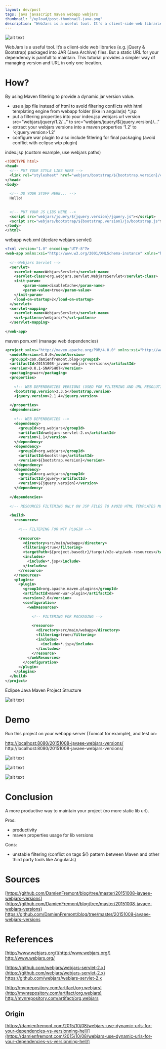 ```yaml
---
layout: dev/post
tags: java javascript maven webapp webjars
thumbnail: "/upload/post-thumbnail-java.png"
description: "WebJars is a useful tool. It’s a client-side web libraries (e.g. jQuery & Bootstrap) packaged..."
---
```


![alt text](/upload/post-thumbnail-java.png)
 
WebJars is a useful tool. It’s a client-side web libraries (e.g. jQuery & Bootstrap) packaged into JAR (Java Archive) files. But a static URL for your dependency is painfull to maintain. This tutorial provides a simpler way of managing version and URL in only one location.
 

 
# How?
 
By using Maven filtering to provide a dynamic jar version value.
 
* use a jsp file instead of html to avoid filtering conflicts with html templating engine from webapp folder (like in angularjs) <include>*.jsp</include>
* put a filtering properties into your index.jsp webjars url version src=”webjars/jquery/1.2/…” to src=”webjars/jquery/${jquery.version}/…”
* extract your webjars versions into a maven properties ‘<version>1.2</version>’ to ‘<jquery.version>1.2</version>’
* configure war plugin to also include fitlering for final packaging (avoid conflict with eclipse wtp plugin)
 
index.jsp (custom example, use webjars paths)
 
```xml
<!DOCTYPE html>
<head>
  <!-- PUT YOUR STYLE LIBS HERE -->
  <link rel="stylesheet" href="webjars/bootstrap/${bootstrap.version}/css/bootstrap.css">
</head>
<body>
 
  <!-- DO YOUR STUFF HERE... -->
  Hello!
 
 
  <!-- PUT YOUR JS LIBS HERE -->
  <script src="webjars/jquery/${jquery.version}/jquery.js"></script>
  <script src="webjars/bootstrap/${bootstrap.version}/js/bootstrap.js"></script>
</body>
</html>
```
 
webapp web.xml (declare webjars servlet)
 
```xml
<?xml version="1.0" encoding="UTF-8"?>
<web-app xmlns:xsi="http://www.w3.org/2001/XMLSchema-instance" xmlns="http://java.sun.com/xml/ns/javaee" xmlns:web="http://java.sun.com/xml/ns/javaee/web-app_2_5.xsd" xsi:schemaLocation="http://java.sun.com/xml/ns/javaee http://java.sun.com/xml/ns/javaee/web-app_2_5.xsd" id="WebApp_ID" version="2.5">
 
  <!--Webjars Servlet -->
  <servlet>
    <servlet-name>WebjarsServlet</servlet-name>
    <servlet-class>org.webjars.servlet.WebjarsServlet</servlet-class>
    <init-param>
        <param-name>disableCache</param-name>
        <param-value>true</param-value>
    </init-param>
    <load-on-startup>2</load-on-startup>
  </servlet>
  <servlet-mapping>
    <servlet-name>WebjarsServlet</servlet-name>
    <url-pattern>/webjars/*</url-pattern>
  </servlet-mapping>
 
</web-app>
```
 
maven pom.xml (manage web dependencies)
 
```xml
<project xmlns="http://maven.apache.org/POM/4.0.0" xmlns:xsi="http://www.w3.org/2001/XMLSchema-instance" xsi:schemaLocation="http://maven.apache.org/POM/4.0.0 http://maven.apache.org/xsd/maven-4.0.0.xsd">
  <modelVersion>4.0.0</modelVersion>
  <groupId>com.damienfremont.blog</groupId>
  <artifactId>20151008-javaee-webjars-versions</artifactId>
  <version>0.0.1-SNAPSHOT</version>
  <packaging>war</packaging>
  <properties>
 
    <!-- WEB DEPENDENCIES VERSIONS (USED FOR FILTERING AND URL RESOLUTION) -->
    <bootstrap.version>3.3.5</bootstrap.version>
    <jquery.version>2.1.4</jquery.version>
 
  </properties>
  <dependencies>
 
    <!-- WEB DEPENDENCIES -->
    <dependency>
      <groupId>org.webjars</groupId>
      <artifactId>webjars-servlet-2.x</artifactId>
      <version>1.1</version>
    </dependency>
    <dependency>
      <groupId>org.webjars</groupId>
      <artifactId>bootstrap</artifactId>
      <version>${bootstrap.version}</version>
    </dependency>
    <dependency>
      <groupId>org.webjars</groupId>
      <artifactId>jquery</artifactId>
      <version>${jquery.version}</version>
    </dependency>
 
  </dependencies>
 
  <!-- RESOURCES FILTERING ONLY ON JSP FILES TO AVOID HTML TEMPLATES MODIFICATION -->
 
  <build>
    <resources>
 
      <!-- FILTERING FOR WTP PLUGIN -->
 
      <resource>
        <directory>src/main/webapp</directory>
        <filtering>true</filtering>
        <targetPath>${project.basedir}/target/m2e-wtp/web-resources</targetPath>
        <includes>
          <include>*.jsp</include>
        </includes>
      </resource>
    </resources>
    <plugins>
      <plugin>
        <groupId>org.apache.maven.plugins</groupId>
        <artifactId>maven-war-plugin</artifactId>
        <version>2.6</version>
        <configuration>
          <webResources>
 
            <!-- FILTERING FOR PACKAGING -->
 
            <resource>
              <directory>src/main/webapp</directory>
              <filtering>true</filtering>
              <includes>
                <include>*.jsp</include>
              </includes>
            </resource>
          </webResources>
        </configuration>
      </plugin>
    </plugins>
  </build>
</project>
```
 
Eclipse Java Maven Project Structure
 
![alt text](/upload/160523003344343.jpg)
 

 
 
 
# Demo
 
Run this project on your webapp server (Tomcat for example), and test on:
 
[http://localhost:8080/20151008-javaee-webjars-versions/](http://localhost:8080/20151008-javaee-webjars-versions/)
http://localhost:8080/20151008-javaee-webjars-versions/
 
![alt text](/upload/160523003344731.jpg)
 

 
![alt text](/upload/160523003345207.jpg)
 

 
![alt text](/upload/160523003345482.jpg)
 

 
# Conclusion
 
A more productive way to maintain your project (no more static lib url).
 
Pros:
 
* productivity
* maven properties usage for lib versions
 
Cons:
 
* unstable filtering (conflict on tags ${} pattern between Maven and other third party tools like AngularJs)
 
# Sources
 
[https://github.com/DamienFremont/blog/tree/master/20151008-javaee-webjars-versions](https://github.com/DamienFremont/blog/tree/master/20151008-javaee-webjars-versions)
https://github.com/DamienFremont/blog/tree/master/20151008-javaee-webjars-versions
 
# References
 
[http://www.webjars.org/](http://www.webjars.org/)
http://www.webjars.org/
 
[https://github.com/webjars/webjars-servlet-2.x](https://github.com/webjars/webjars-servlet-2.x)
https://github.com/webjars/webjars-servlet-2.x
 
[http://mvnrepository.com/artifact/org.webjars](http://mvnrepository.com/artifact/org.webjars)
http://mvnrepository.com/artifact/org.webjars
 
 
## Origin
[https://damienfremont.com/2015/10/08/webjars-use-dynamic-urls-for-your-dependencies-vs-versionning-hell/](https://damienfremont.com/2015/10/08/webjars-use-dynamic-urls-for-your-dependencies-vs-versionning-hell/)
 

